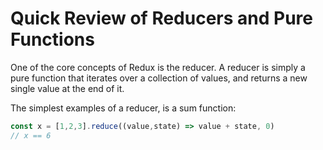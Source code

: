 # Quick Review of Reducers and Pure Functions

One of the core concepts of Redux is the reducer. A reducer is simply a pure function that iterates over a collection of values, and returns a new single value at the end of it.

The simplest examples of a reducer, is a sum function:

```javascript
const x = [1,2,3].reduce((value,state) => value + state, 0)
// x == 6
```
